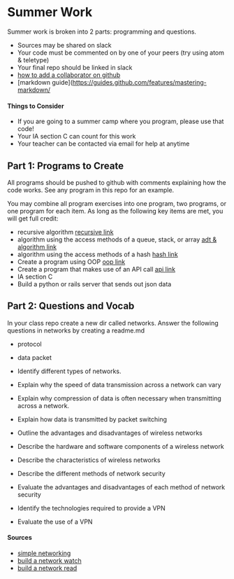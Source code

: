 # Summer Work

Summer work is broken into 2 parts: programming and questions.

- Sources may be shared on slack
- Your code must be commented on by one of your peers (try using atom & teletype)
- Your final repo should be linked in slack
- [how to add a collaborator on github](https://stackoverflow.com/questions/7920320/adding-a-collaborator-to-my-free-github-account)
- [markdown guide](https://guides.github.com/features/mastering-markdown/

#### Things to Consider

- If you are going to a summer camp where you program, please use that code!
- Your IA section C can count for this work
- Your teacher can be contacted via email for help at anytime

## Part 1: Programs to Create

All programs should be pushed to github with comments explaining how the code works. See any program in this repo for an example.

You may combine all program exercises into one program, two programs, or one program for each item. As long as the following key items are met, you will get full credit:

- recursive algorithm [recursive link](https://gitlab.com/year_one_ibcs/year_of_dog/tree/master/unit_2)
- algorithm using the access methods of a queue, stack, or array [adt & algorithm link](https://gitlab.com/year_one_ibcs/year_of_dog/tree/master/adt)
- algorithm using the access methods of a hash [hash link](https://gitlab.com/year_one_ibcs/year_of_dog/tree/master/unit_0/programming/advanced_programs)
- Create a program using OOP [oop link](https://gitlab.com/year_one_ibcs/year_of_dog/tree/master/oop)
- Create a program that makes use of an API call [api link](https://gitlab.com/year_one_ibcs/year_of_dog/tree/master/apis)
- IA section C
- Build a python or rails server that sends out json data

## Part 2: Questions and Vocab

In your class repo create a new dir called networks. Answer the following questions in networks by creating a readme.md

- protocol

- data packet

- Identify different types of networks.

- Explain why the speed of data transmission across a network can vary

- Explain why compression of data is often necessary when transmitting across a network.

- Explain how data is transmitted by packet switching

- Outline the advantages and disadvantages of wireless networks

- Describe the hardware and software components of a wireless network

- Describe the characteristics of wireless networks

- Describe the different methods of network security

- Evaluate the advantages and disadvantages of each method of network security

- Identify the technologies required to provide a VPN

- Evaluate the use of a VPN

#### Sources
- [simple networking](https://www.youtube.com/watch?v=7xiisZWRROw)
- [build a network watch](https://www.youtube.com/watch?v=W2F8Wa65_B4)
- [build a network read](https://www.dexterindustries.com/howto/setup-networking-for-a-camp-or-classroom-raspberry-pi-in-a-classroom/)
